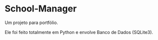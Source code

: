 # School-Manager
Um projeto para portfólio.

Ele foi feito totalmente em Python e envolve Banco de Dados (SQLite3).
